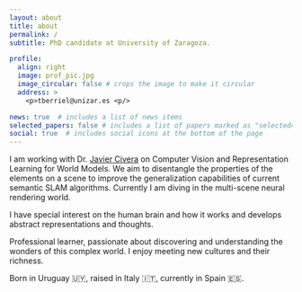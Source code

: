 ```yaml
---
layout: about
title: about
permalink: /
subtitle: PhD candidate at University of Zaragoza.

profile:
  align: right
  image: prof_pic.jpg
  image_circular: false # crops the image to make it circular
  address: >
    <p>tberriel@unizar.es <p/>

news: true  # includes a list of news items
selected_papers: false # includes a list of papers marked as "selected={true}"
social: true  # includes social icons at the bottom of the page
---
```



I am working with Dr. <a href="https://scholar.google.com/citations?user=j_sMzokAAAAJ&hl=es&oi=ao">Javier Civera</a> on Computer Vision and Representation Learning for World Models. We aim to disentangle the properties of the elements on a scene to improve the generalization capabilities of current semantic SLAM algorithms. Currently I am diving in the multi-scene neural rendering world.

I have special interest on the human brain and how it works and develops abstract representations and thoughts.

Professional learner, passionate about discovering and understanding the wonders of this complex world. I enjoy meeting new cultures and their richness.

Born in Uruguay :uruguay:, raised in Italy :it:, currently in Spain :es:. 
